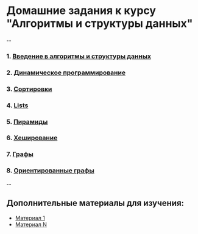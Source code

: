 # Домашние задания к курсу "Алгоритмы и структуры данных"

--

### 1. [Введение в алгоритмы и структуры данных]()

### 2. [Динамическое программирование]()

### 3. [Сортировки]()

### 4. [Lists]()

### 5. [Пирамиды]() 

### 6. [Хеширование]()

### 7. [Графы]()

### 8. [Ориентированные графы]()

--

## Дополнительные материалы для изучения:

- [Материал 1]()
- [Материал N]()
